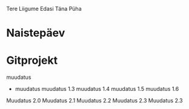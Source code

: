 <!-- From Uus-Branch -->

Tere
Liigume Edasi Täna Püha

# Naistepäev

# Gitprojekt

muudatus

+ muudatus
muudatus 1.3
muudatus 1.4
muudatus 1.5
muudatus 1.6

Muudatus 2.0
Muudatus 2.1
Muudatus 2.2
Muudatus 2.3
Muudatus 2.3
